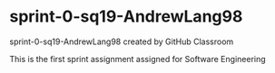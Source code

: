 # sprint-0-sq19-AndrewLang98
sprint-0-sq19-AndrewLang98 created by GitHub Classroom

This is the first sprint assignment assigned for Software Engineering
